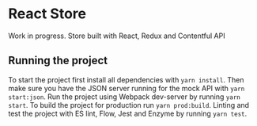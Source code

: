 # React Store

Work in progress. Store built with React, Redux and Contentful API

## Running the project

To start the project first install all dependencies with `yarn install`. Then make sure you have the JSON server running for the mock API with `yarn start:json`. Run the project using Webpack dev-server by running `yarn start`. To build the project for production run `yarn prod:build`. Linting and test the project with ES lint, Flow, Jest and Enzyme by running `yarn test`.
